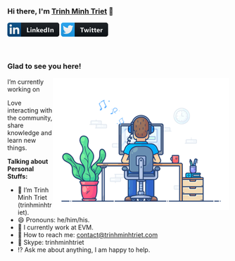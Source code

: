 ### Hi there, I'm <a href="https://trinhminhtriet.com" target="_blank">Trinh Minh Triet</a> 👋

[![Linkedin Badge](images/linkedin.png)](https://linkedin.com/in/triet-trinh)
[![Twitter Badge](images/twitter.png)](https://twitter.com/trinhminhtriet)

</br>

### Glad to see you here!

<img align="right" alt="Gif" src="images/coding.gif" width="400" />

I’m currently working on 

Love interacting with the community, share knowledge and learn new things.

**Talking about Personal Stuffs:**

- 👨 I’m Trinh Minh Triet (trinhminhtriet).
- 😄 Pronouns: he/him/his.
- 🏢 I currently work at EVM.
- 📧 How to reach me: contact@trinhminhtriet.com
- 💬 Skype: trinhminhtriet
- ⁉️ Ask me about anything, I am happy to help.